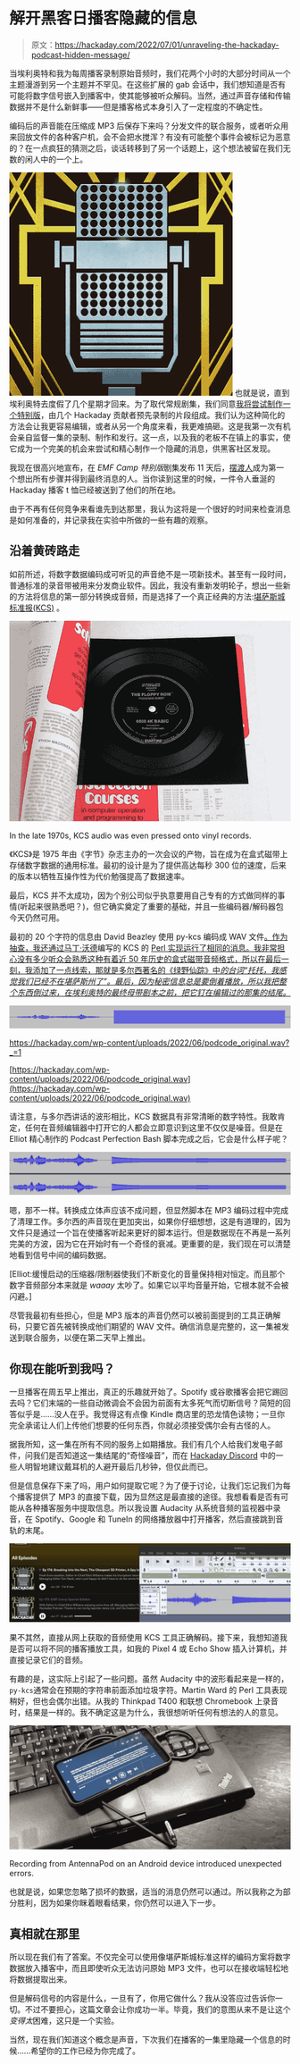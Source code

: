 # 解开黑客日播客隐藏的信息

> 原文：<https://hackaday.com/2022/07/01/unraveling-the-hackaday-podcast-hidden-message/>

当埃利奥特和我为每周播客录制原始音频时，我们花两个小时的大部分时间从一个主题漫游到另一个主题并不罕见。在这些扩展的 gab 会话中，我们想知道是否有可能将数字信号嵌入到播客中，使其能够被听众解码。当然，通过声音存储和传输数据并不是什么新鲜事——但是播客格式本身引入了一定程度的不确定性。

编码后的声音能在压缩成 MP3 后保存下来吗？分发文件的联合服务，或者听众用来回放文件的各种客户机，会不会把水搅浑？有没有可能整个事件会被标记为恶意的？在一点疯狂的猜测之后，谈话转移到了另一个话题上，这个想法被留在我们无数的闲人中的一个上。

[![](img/56045911b80e9e5c44bcb969f0e73afb.png)](https://hackaday.com/wp-content/uploads/2016/05/microphone-thumb.jpg) 也就是说，直到埃利奥特去度假了几个星期才回来。为了取代常规剧集，我们同意[我将尝试制作一个特别版](https://hackaday.com/2022/06/17/hackaday-podcast-173-emf-camp-special-edition/)，由几个 Hackaday 贡献者预先录制的片段组成。我们认为这种简化的方法会让我更容易编辑，或者从另一个角度来看，我更难搞砸。这是我第一次有机会亲自监督一集的录制、制作和发行。这一点，以及我的老板不在镇上的事实，使它成为一个完美的机会来尝试和精心制作一个隐藏的消息，供黑客社区发现。

我现在很高兴地宣布，在 *EMF Camp 特别版*剧集发布 11 天后，[摆渡人](https://hackaday.io/ferryman)成为第一个想出所有步骤并得到最终消息的人。当你读到这里的时候，一件令人垂涎的 Hackaday 播客 t 恤已经被送到了他们的所在地。

由于不再有任何竞争来看谁先到达那里，我认为这将是一个很好的时间来检查消息是如何准备的，并记录我在实验中所做的一些有趣的观察。

## 沿着黄砖路走

如前所述，将数字数据编码成可听见的声音绝不是一项新技术。甚至有一段时间，普通标准的录音带被用来分发商业软件。因此，我没有重新发明轮子，想出一些新的方法将信息的第一部分转换成音频，而是选择了一个真正经典的方法:[堪萨斯城标准报(KCS)](https://en.wikipedia.org/wiki/Kansas_City_standard) 。

[![](img/09107a51623cfae0fea8723d8aefd2eb.png)](https://hackaday.com/wp-content/uploads/2022/06/podcode_kcs.jpg)

In the late 1970s, KCS audio was even pressed onto vinyl records.

《KCS》是 1975 年由《字节》杂志主办的一次会议的产物，旨在成为在盒式磁带上存储数字数据的通用标准。最初的设计是为了提供高达每秒 300 位的速度，后来的版本以牺牲互操作性为代价勉强提高了数据速率。

最后，KCS 并不太成功，因为个别公司似乎执意要用自己专有的方式做同样的事情(听起来很熟悉吧？)，但它确实奠定了重要的基础，并且一些编码器/解码器包今天仍然可用。

最初的 20 个字符的信息由 David Beazley 使用 py-kcs 编码成 WAV 文件[。作为抽查，我还通过马丁·沃德](http://www.dabeaz.com/py-kcs/)编写的 KCS 的 [Perl 实现运行了相同的消息。我非常担心没有多少听众会熟悉这种有着近 50 年历史的盒式磁带音频格式，所以在最后一刻，我添加了一点线索，那就是多尔西著名的《绿野仙踪》中*的台词“托托，我感觉我们已经不在堪萨斯州了”。最后，因为秘密信息总是要倒着播放，所以我把整个东西倒过来，在埃利奥特的最终母带剧本之前，把它钉在编辑过的那集的结尾。*](http://www.gkc.org.uk/martin/software/index.html#CUTS)

[![](img/fdbe224a2e286dac7735359e19fd896a.png)](https://hackaday.com/wp-content/uploads/2022/06/podcode_originalwav.png)

<https://hackaday.com/wp-content/uploads/2022/06/podcode_original.wav?_=1>

[https://hackaday.com/wp-content/uploads/2022/06/podcode_original.wav](https://hackaday.com/wp-content/uploads/2022/06/podcode_original.wav)

请注意，与多尔西讲话的波形相比，KCS 数据具有非常清晰的数字特性。我敢肯定，任何在音频编辑器中打开它的人都会立即意识到这里不仅仅是噪音。但是在 Elliot 精心制作的 Podcast Perfection Bash 脚本完成之后，它会是什么样子呢？

[![](img/642952c15da3e018af45bc51ec82c889.png)](https://hackaday.com/wp-content/uploads/2022/06/podcode_mastered.png)

嗯，那不一样。转换成立体声应该不成问题，但显然脚本在 MP3 编码过程中完成了清理工作。多尔西的声音现在更加突出，如果你仔细想想，这是有道理的，因为文件只是通过一个旨在使播客听起来更好的脚本运行。但是数据现在不再是一系列完美的方波，因为它在开始时有一个奇怪的衰减。更重要的是，我们现在可以清楚地看到信号中间的编码数据。

[Elliot:缓慢启动的压缩器/限制器使我们不断变化的音量保持相对恒定。而且那个数字音频部分本来就是 *waaay* 太吵了。如果它以平均音量开始，它根本就不会被闪避。]

尽管我最初有些担心，但是 MP3 版本的声音仍然可以被前面提到的工具正确解码，只要它首先被转换成他们期望的 WAV 文件。确信消息是完整的，这一集被发送到联合服务，以便在第二天早上推出。

## 你现在能听到我吗？

一旦播客在周五早上推出，真正的乐趣就开始了。Spotify 或谷歌播客会把它踢回去吗？它们末端的一些自动微调会不会因为前面有太多死气而切断信号？简短的回答似乎是……没人在乎。我觉得这有点像 Kindle 商店里的恐龙情色读物；一旦你完全承诺让人们上传他们想要的任何东西，你就必须接受偶尔会有古怪的人。

据我所知，这一集在所有不同的服务上如期播放。我们有几个人给我们发电子邮件，问我们是否知道这一集结尾的“奇怪噪音”，而在 [Hackaday Discord](https://discord.com/invite/NkbHrAW7NG) 中的一些人明智地建议戴耳机的人避开最后几秒钟，但仅此而已。

但是信息保存下来了吗，用户如何提取它呢？为了便于讨论，让我们忘记我们为每个播客提供了 MP3 的直接下载，因为显然这是最直接的途径。我想看看是否有可能从各种播客服务中提取信息。所以我设置 Audacity 从系统音频的监视器中录音，在 Spotify、Google 和 TuneIn 的网络播放器中打开播客，然后直接跳到音轨的末尾。

[![](img/9b5178b56d10ddcb9ace7b5e6cadc306.png)](https://hackaday.com/wp-content/uploads/2022/06/podcode_web.png)

果不其然，直接从网上获取的音频使用 KCS 工具正确解码。接下来，我想知道我是否可以将不同的播客播放工具，如我的 Pixel 4 或 Echo Show 插入计算机，并直接记录它们的音频。

有趣的是，这实际上引起了一些问题。虽然 Audacity 中的波形看起来是一样的，`py-kcs`通常会在预期的字符串前面添加垃圾字符。Martin Ward 的 Perl 工具表现稍好，但也会偶尔出错。从我的 Thinkpad T400 和联想 Chromebook 上录音时，结果是一样的。我不确定这是为什么，我很想听听任何有想法的人的意见。

[![](img/f88d98dce480a59eba8efd7dab85e195.png)](https://hackaday.com/wp-content/uploads/2022/06/podcode_android.jpg)

Recording from AntennaPod on an Android device introduced unexpected errors.

也就是说，如果您忽略了损坏的数据，适当的消息仍然可以通过。所以我称之为部分胜利，因为如果你眯着眼看结果，你仍然可以进入下一步。

## 真相就在那里

所以现在我们有了答案。不仅完全可以使用像堪萨斯城标准这样的编码方案将数字数据放入播客中，而且即使听众无法访问原始 MP3 文件，也可以在接收端轻松地将数据提取出来。

但是解码信号的内容是什么，一旦有了，你用它做什么？我从没答应过告诉你一切。不过不要担心，这篇文章会让你成功一半。毕竟，我们的意图从来不是让这个*变得太*困难，这只是一个实验。

当然，现在我们知道这个概念是声音，下次我们在播客的一集里隐藏一个信息的时候……希望你的工作已经为你完成了。